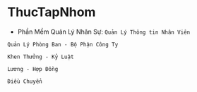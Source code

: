 # ThucTapNhom
 - Phần Mềm Quản Lý Nhân Sự:
  ``` Quản Lý Thông tin Nhân Viên ``` 
 
  ``` Quản Lý Phòng Ban - Bộ Phận Công Ty ```
  
  ``` Khen Thưởng - Kỷ Luật ```
  
  ``` Lương - Hợp Đồng ```
  
  ``` Điều Chuyển ```
